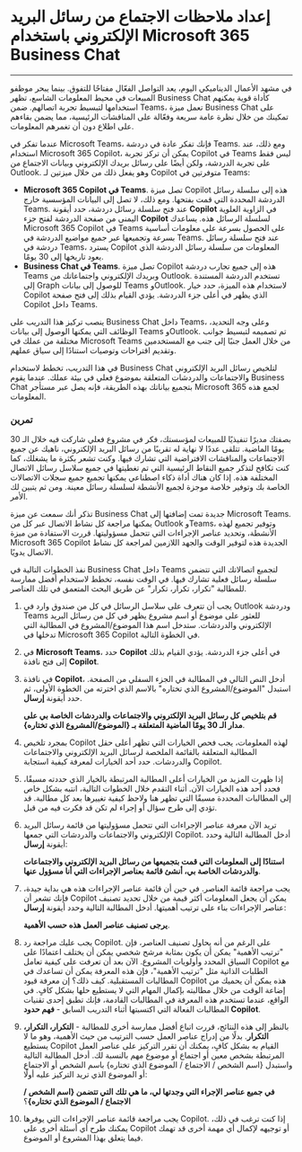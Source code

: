 
# إعداد ملاحظات الاجتماع من رسائل البريد الإلكتروني باستخدام Microsoft 365 Business Chat
---
في مشهد الأعمال الديناميكي اليوم، يعد التواصل الفعّال مفتاحًا للتفوق. بينما يبحر موظفو المبيعات في محيط المعلومات الشاسع، تظهر Business Chat كأداة قوية يمكنهم استخدامها لتبسيط تجربة اتصالهم. ضمن Teams، تعمل ميزة Business Chat على تمكينك من خلال نظرة عامة سريعة وفعّالة على المناقشات الرئيسية، مما يضمن بقاءهم على اطلاع دون أن تغمرهم المعلومات.

عندما تفكر في Microsoft Teams، فإنك تفكر عادة في دردشة Teams. ومع ذلك، عند استخدام Microsoft 365 Copilot، يمكن أن تركز تجربة Copilot في Teams ليس فقط على تجربة الدردشة، ولكن أيضًا على رسائل بريدك الإلكتروني وبيانات الاجتماع من Outlook. وهو يفعل ذلك من خلال ميزتين لـ Copilot متوفرتين في Teams:

 -  **Microsoft 365 Copilot في Teams**. تصل ميزة Copilot هذه إلى سلسلة رسائل الدردشة المحددة التي قمت بفتحها. ومع ذلك، لا تصل إلى البيانات المؤسسية خارج Teams. عند فتح سلسلة رسائل دردشة، حدد أيقونة **Copilot** في الزاوية العلوية اليمنى من صفحة الدردشة لفتح جزء **Copilot** لسلسلة الرسائل هذه. يساعدك Microsoft 365 Copilot في Teams على الحصول بسرعة على معلومات أساسية بسرعة وتجميعها عبر جميع مواضيع الدردشة في Teams. عند فتح سلسلة رسائل دردشة في Teams، يسترد Copilot المعلومات من سلسلة رسائل الدردشة الذي يعود تاريخها إلى 30 يومًا.
 -  **Business Chat في Teams**. تصل ميزة Copilot هذه إلى جميع تجارب دردشة Teams وبريدك الإلكتروني واجتماعاتك من Outlook. تستخدم الدردشة المستندة إلى Graph للوصول إلى بيانات Teams وOutlook. لاستخدام هذه الميزة، حدد خيار Copilot الذي يظهر في أعلى جزء الدردشة. يؤدي القيام بذلك إلى فتح صفحة Copilot داخل Teams.

ينصب تركيز هذا التدريب على Business Chat داخل Teams، وعلى وجه التحديد، الوظائف التي يمكنها الوصول إلى بيانات Teams وOutlook. تم تصميمه لتبسيط جوانب مختلفة من عملك في Microsoft Teams من خلال العمل جنبًا إلى جنب مع المستخدمين وتقديم اقتراحات وتوصيات استنادًا إلى سياق عملهم.

في هذا التدريب، تخطط لاستخدام Business Chat لتلخيص رسائل البريد الإلكتروني والاجتماعات والدردشات المتعلقة بموضوع فعلي في بيئة عملك. عندما يقوم Business Chat بتجميع بياناتك بهذه الطريقة، فإنه يصل عبر مستأجر Microsoft 365 لجمع هذه المعلومات.

### تمرين

بصفتك مديرًا تنفيذيًا للمبيعات لمؤسستك، فكر في مشروع فعلي شاركت فيه خلال الـ 30 يومًا الماضية. تتلقى عددًا لا نهاية له تقريبًا من رسائل البريد الإلكتروني، ناهيك عن جميع الاجتماعات والمناقشات الافتراضية التي تشارك فيها. وكنت تشعر بكثرة ما يشغلك، كما كنت تكافح لتذكر جميع النقاط الرئيسية التي تم تغطيتها في جميع سلاسل رسائل الاتصال المختلفة هذه. إذا كان هناك أداة ذكاء اصطناعي يمكنها تجميع جميع سجلات الاتصالات الخاصة بك وتوفير خلاصة موجزة لجميع الأنشطة لسلسلة رسائل معينة. ومن ثم يتبين لك الأمر.

تذكر أنك سمعت عن ميزة Business Chat جديدة تمت إضافتها إلى Microsoft Teams. يمكنها مراجعة كل نشاط الاتصال عبر كل من Outlook وTeams، وتوفير تجميع لهذه الأنشطة، وتحديد عناصر الإجراءات التي تتحمل مسؤوليتها. قررت الاستفادة من ميزة Microsoft 365 Copilot الجديدة هذه لتوفير الوقت والجهد اللازمين لمراجعة كل نشاط الاتصال يدويًا.

نفذ الخطوات التالية في Business Chat داخل Teams لتجميع اتصالاتك التي تتضمن سلسلة رسائل فعلية تشارك فيها. في الوقت نفسه، تخطط لاستخدام أفضل ممارسة للمطالبة "تكرار، تكرار، تكرار" عن طريق البحث المتعمق في تلك العناصر.

1.  يجب أن تتعرف على سلاسل الرسائل في كل من صندوق وارد في Outlook ودردشة Teams للعثور على موضوع أو اسم مشروع يظهر في كل من رسائل البريد الإلكتروني والدردشات. ستدخل اسم هذا الموضوع/المشروع في المطالبة التي تدخلها في Microsoft 365 Copilot في الخطوة التالية.
2.  في **Microsoft Teams**، حدد **Copilot** في أعلى جزء الدردشة. يؤدي القيام بذلك إلى فتح نافذة **Copilot**.
3.  في نافذة **Copilot**، أدخل النص التالي في المطالبة في الجزء السفلي من الصفحة. استبدل "الموضوع/المشروع الذي تختاره" بالاسم الذي اخترته من الخطوة الأولى، ثم حدد أيقونة **إرسال**.
    
    **قم بتلخيص كل رسائل البريد الإلكتروني والاجتماعات والدردشات الخاصة بي على مدار الـ 30 يومًا الماضية المتعلقة بـ \{الموضوع/المشروع الذي تختاره\}**.
4.  بمجرد تلخيص Copilot لهذه المعلومات، يجب فحص الخيارات التي تظهر أعلى حقل المطالبة المتعلقة بالقائمة الملخصة لرسائل البريد الإلكتروني والاجتماعات والدردشات. حدد أحد الخيارات لمعرفة كيفية استجابة Copilot.
5.  إذا ظهرت المزيد من الخيارات أعلى المطالبة المرتبطة بالخيار الذي حددته مسبقًا، فحدد أحد هذه الخيارات الآن. أثناء التقدم خلال الخطوات التالية، انتبه بشكل خاص إلى المطالبات المحددة مسبقًا التي تظهر هنا ولاحظ كيفية تغييرها بعد كل مطالبة. قد تؤدي إلى طرح سؤال أو إجراء لم تكن قد فكرت فيه من قبل.
6.  تريد الآن معرفة عناصر الإجراءات التي تتحمل مسؤوليتها من قائمة رسائل البريد الإلكتروني والاجتماعات والدردشات التي جمعها Copilot. أدخل المطالبة التالية وحدد أيقونة **إرسال**:
    
    **استنادًا إلى المعلومات التي قمت بتجميعها من رسائل البريد الإلكتروني والاجتماعات والدردشات الخاصة بي، أنشئ قائمة بعناصر الإجراءات التي أنا مسؤول عنها**.
7.  يجب مراجعة قائمة العناصر. في حين أن قائمة عناصر الإجراءات هذه هي بداية جيدة، فإنك تشعر أن Copilot يمكن أن يجعل المعلومات أكثر قيمة من خلال تحديد تصنيف عناصر الإجراءات بناء على ترتيب أهميتها. أدخل المطالبة التالية وحدد أيقونة **إرسال**:
    
    **يرجى تصنيف عناصر العمل هذه حسب الأهمية**.
8.  يجب عليك مراجعة رد Copilot. على الرغم من أنه يحاول تصنيف العناصر، فإن "ترتيب الأهمية" يمكن أن يكون بمثابة مرشح شخصي يمكن أن يختلف اعتمادًا على السياق المحدد وأولويات المشروع. الآن بعد أن تعرفت على كيفية تعامل Copilot مع الطلبات الذاتية مثل "ترتيب الأهمية"، فإن هذه المعرفة يمكن أن تساعدك في المطالبات المستقبلية. كيف ذلك؟ إن معرفة قيود Copilot هذه يمكن أن يحميك من إضاعة الوقت من خلال مطالبته بإكمال المهام التي لا يستطيع حلها بشكل كافٍ. في الواقع، عندما تستخدم هذه المعرفة في المطالبات القادمة، فإنك تطبق إحدى تقنيات المطالبات الفعالة التي اكتسبتها أثناء التدريب السابق - **فهم حدود Copilot**.
9.  بالنظر إلى هذه النتائج، قررت اتباع أفضل ممارسة أخرى للمطالبة - **التكرار، التكرار، التكرار**. بدلًا من إدراج عناصر العمل حسب الترتيب من حيث الأهمية، وهو ما لا يستطيع Copilot القيام به بشكل كافٍ، يمكنك أن تقرر التركيز على عناصر العمل المرتبطة بشخص معين أو اجتماع أو موضوع مهم بالنسبة لك. أدخل المطالبة التالية واستبدل \{اسم الشخص / الاجتماع / الموضوع الذي تختاره\} باسم الشخص أو الاجتماع أو الموضوع الذي تريد التركيز عليه أولًا:
    
    **في جميع عناصر الإجراء التي وجدتها لي، ما هي تلك التي تتضمن \{اسم الشخص / الاجتماع / الموضوع الذي تختاره\}**؟
10. يجب مراجعة قائمة عناصر الإجراءات التي يوفرها Copilot. إذا كنت ترغب في ذلك، يمكنك طرح أي أسئلة أخرى على Copilot أو توجيهه لإكمال أي مهمة أخرى قد تهمك فيما يتعلق بهذا المشروع أو الموضوع.
